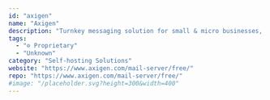 ```yaml
---
id: "axigen"
name: "Axigen"
description: "Turnkey messaging solution for small & micro businesses, integration projects or test environments."
tags:
  - "⊘ Proprietary"
  - "Unknown"
category: "Self-hosting Solutions"
website: "https://www.axigen.com/mail-server/free/"
repo: "https://www.axigen.com/mail-server/free/"
#image: "/placeholder.svg?height=300&width=400"
---
```


